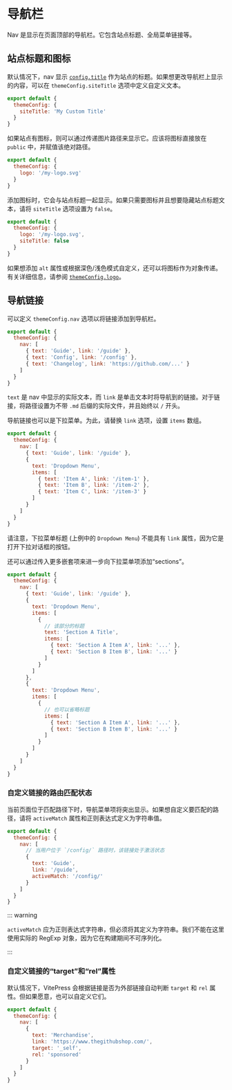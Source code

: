 # 导航栏

Nav 是显示在页面顶部的导航栏。它包含站点标题、全局菜单链接等。

## 站点标题和图标

默认情况下，nav 显示 [`config.title`](https://vitepress.dev/zh/reference/site-config#title) 作为站点的标题。如果想更改导航栏上显示的内容，可以在 `themeConfig.siteTitle` 选项中定义自定义文本。

```js
export default {
  themeConfig: {
    siteTitle: 'My Custom Title'
  }
}
```

如果站点有图标，则可以通过传递图片路径来显示它。应该将图标直接放在 `public` 中，并赋值该绝对路径。

```js
export default {
  themeConfig: {
    logo: '/my-logo.svg'
  }
}
```

添加图标时，它会与站点标题一起显示。如果只需要图标并且想要隐藏站点标题文本，请将 `siteTitle` 选项设置为 `false`。

```js
export default {
  themeConfig: {
    logo: '/my-logo.svg',
    siteTitle: false
  }
}
```

如果想添加 `alt` 属性或根据深色/浅色模式自定义，还可以将图标作为对象传递。有关详细信息，请参阅 [`themeConfig.logo`](https://vitepress.dev/zh/reference/default-theme-config#logo)。

## 导航链接

可以定义 `themeConfig.nav` 选项以将链接添加到导航栏。

```js
export default {
  themeConfig: {
    nav: [
      { text: 'Guide', link: '/guide' },
      { text: 'Config', link: '/config' },
      { text: 'Changelog', link: 'https://github.com/...' }
    ]
  }
}
```

`text` 是 nav 中显示的实际文本，而 `link` 是单击文本时将导航到的链接。对于链接，将路径设置为不带 `.md` 后缀的实际文件，并且始终以 `/` 开头。

导航链接也可以是下拉菜单。为此，请替换 `link` 选项，设置 `items` 数组。

```js
export default {
  themeConfig: {
    nav: [
      { text: 'Guide', link: '/guide' },
      {
        text: 'Dropdown Menu',
        items: [
          { text: 'Item A', link: '/item-1' },
          { text: 'Item B', link: '/item-2' },
          { text: 'Item C', link: '/item-3' }
        ]
      }
    ]
  }
}
```

请注意，下拉菜单标题 (上例中的 `Dropdown Menu`) 不能具有 `link` 属性，因为它是打开下拉对话框的按钮。

还可以通过传入更多嵌套项来进一步向下拉菜单项添加“sections”。

```js
export default {
  themeConfig: {
    nav: [
      { text: 'Guide', link: '/guide' },
      {
        text: 'Dropdown Menu',
        items: [
          {
            // 该部分的标题
            text: 'Section A Title',
            items: [
              { text: 'Section A Item A', link: '...' },
              { text: 'Section B Item B', link: '...' }
            ]
          }
        ]
      },
      {
        text: 'Dropdown Menu',
        items: [
          {
            // 也可以省略标题
            items: [
              { text: 'Section A Item A', link: '...' },
              { text: 'Section B Item B', link: '...' }
            ]
          }
        ]
      }
    ]
  }
}
```

### 自定义链接的路由匹配状态

当前页面位于匹配路径下时，导航菜单项将突出显示。如果想自定义要匹配的路径，请将 `activeMatch` 属性和正则表达式定义为字符串值。

```js
export default {
  themeConfig: {
    nav: [
      // 当用户位于 `/config/` 路径时，该链接处于激活状态
      {
        text: 'Guide',
        link: '/guide',
        activeMatch: '/config/'
      }
    ]
  }
}
```

::: warning

`activeMatch` 应为正则表达式字符串，但必须将其定义为字符串。我们不能在这里使用实际的 RegExp 对象，因为它在构建期间不可序列化。

:::

### 自定义链接的“target”和“rel”属性

默认情况下，VitePress 会根据链接是否为外部链接自动判断 `target` 和 `rel` 属性。但如果愿意，也可以自定义它们。

```js
export default {
  themeConfig: {
    nav: [
      {
        text: 'Merchandise',
        link: 'https://www.thegithubshop.com/',
        target: '_self',
        rel: 'sponsored'
      }
    ]
  }
}
```